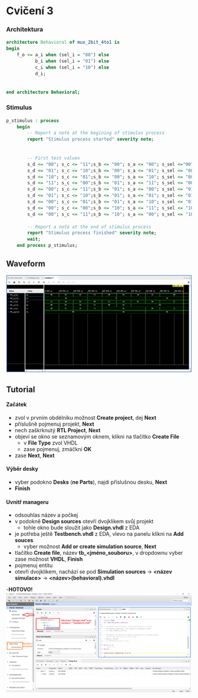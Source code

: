 # Cvičení 3

### Architektura
```vhdl
architecture Behavioral of mux_2bit_4to1 is
begin
    f_o <= a_i when (sel_i = "00") else
           b_i when (sel_i = "01") else
           c_i when (sel_i = "10") else
           d_i;

    
end architecture Behavioral;
```

### Stimulus
```vhdl
p_stimulus : process
    begin
        -- Report a note at the begining of stimulus process
        report "Stimulus process started" severity note;


        -- First test values
        s_d <= "00"; s_c <= "11";s_b <= "00"; s_a <= "00"; s_sel <="00"; wait for 100 ns;
        s_d <= "01"; s_c <= "10";s_b <= "00"; s_a <= "01"; s_sel <= "00";wait for 100 ns;
        s_d <= "10"; s_c <= "01";s_b <= "00"; s_a <= "10"; s_sel <= "00";wait for 100 ns;
        s_d <= "11"; s_c <= "00";s_b <= "01"; s_a <= "11"; s_sel <= "00";wait for 100 ns;
        s_d <= "00"; s_c <= "11";s_b <= "01"; s_a <= "00"; s_sel <= "01";wait for 100 ns;
        s_d <= "01"; s_c <= "10";s_b <= "01"; s_a <= "01"; s_sel <= "01";wait for 100 ns;
        s_d <= "00"; s_c <= "01";s_b <= "01"; s_a <= "10"; s_sel <= "01";wait for 100 ns;
        s_d <= "00"; s_c <= "00";s_b <= "10"; s_a <= "11"; s_sel <= "10";wait for 100 ns;
        s_d <= "00"; s_c <= "11";s_b <= "10"; s_a <= "00"; s_sel <= "10";wait for 100 ns;      
      
        -- Report a note at the end of stimulus process
        report "Stimulus process finished" severity note;
        wait;
    end process p_stimulus;
```

## Waveform
![obr1](de1-cv3-waveform.png)

## Tutorial

#### Začátek
- zvol v prvním obdélníku možnost **Create project**, dej **Next**
- příslušně pojmenuj projekt, **Next**
- nech zaškrknutý **RTL Project**, **Next**
- objeví se okno se seznamovým oknem, klikni na tlačítko **Create File**
  - v **File Type** zvol VHDL
  - zase pojmenuj, zmáčkni **OK**
- zase **Next**, **Next**
#### Výběr desky
- vyber podokno **Desks** (__ne **Parts**__), najdi příslušnou desku, **Next**
- **Finish**
#### Uvnitř manageru
- odsouhlas název a počkej
- v podokně **Design sources** otevři dvojklikem svůj projekt
    - tohle okno bude sloužit jako **Design.vhdl** z EDA
- je potřeba ještě **Testbench.vhdl** z EDA, vlevo na panelu klikni na **Add souces**
    - vyber možnost **Add or create simulation source**, **Next**
- tlačítko **Create file**, název **tb_<jméno_souboru>**, v dropdownu vyber zase možnost **VHDL**, **Finish**
- pojmenuj entitu
- otevři dvojklikem, nachází se pod **Simulation sources** -> **<název simulace>** -> **<název>(behavioral).vhdl**

-**HOTOVO!**
![obr1](de1-cv3-tut.png)
